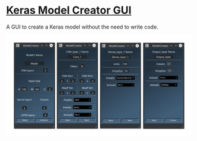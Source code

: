 # [Keras Model Creator GUI](https://github.com/PascPeli/Keras-Model-Creator-GUI)

A GUI to create a Keras model without the need to write code.

<img src=https://raw.githubusercontent.com/PascPeli/Keras-Model-Creator-GUI/master/data/image.png alt="Drawing" style="width: 500px;"/>

